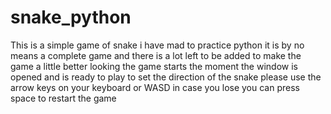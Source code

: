 # snake_python
This is a simple game of snake i have mad to practice python
it is by no means a complete game and there is a lot left to be added to make the game a little better looking
the game starts the moment the window is opened and is ready to play
to set the direction of the snake please use the arrow keys on your keyboard or WASD
in case you lose you can press space to restart the game

